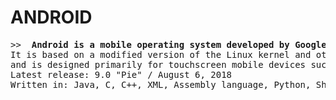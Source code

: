 # ANDROID
<pre>
>>  <b>Android is a mobile operating system developed by Google</B> << 
It is based on a modified version of the Linux kernel and other open source software, 
and is designed primarily for touchscreen mobile devices such as smartphones and tablets.
Latest release: 9.0 "Pie" / August 6, 2018
Written in: Java, C, C++, XML, Assembly language, Python, Shell script, Go, Make, D
